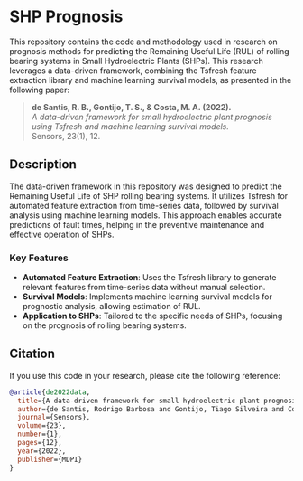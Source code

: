 # SHP Prognosis

This repository contains the code and methodology used in research on prognosis methods for predicting the Remaining Useful Life (RUL) of rolling bearing systems in Small Hydroelectric Plants (SHPs). This research leverages a data-driven framework, combining the Tsfresh feature extraction library and machine learning survival models, as presented in the following paper:

> **de Santis, R. B., Gontijo, T. S., & Costa, M. A. (2022).**  
> *A data-driven framework for small hydroelectric plant prognosis using Tsfresh and machine learning survival models.*  
> Sensors, 23(1), 12.

## Description

The data-driven framework in this repository was designed to predict the Remaining Useful Life of SHP rolling bearing systems. It utilizes Tsfresh for automated feature extraction from time-series data, followed by survival analysis using machine learning models. This approach enables accurate predictions of fault times, helping in the preventive maintenance and effective operation of SHPs.

### Key Features

- **Automated Feature Extraction**: Uses the Tsfresh library to generate relevant features from time-series data without manual selection.
- **Survival Models**: Implements machine learning survival models for prognostic analysis, allowing estimation of RUL.
- **Application to SHPs**: Tailored to the specific needs of SHPs, focusing on the prognosis of rolling bearing systems.

## Citation

If you use this code in your research, please cite the following reference:

```bibtex
@article{de2022data,
  title={A data-driven framework for small hydroelectric plant prognosis using Tsfresh and machine learning survival models},
  author={de Santis, Rodrigo Barbosa and Gontijo, Tiago Silveira and Costa, Marcelo Azevedo},
  journal={Sensors},
  volume={23},
  number={1},
  pages={12},
  year={2022},
  publisher={MDPI}
}
```
